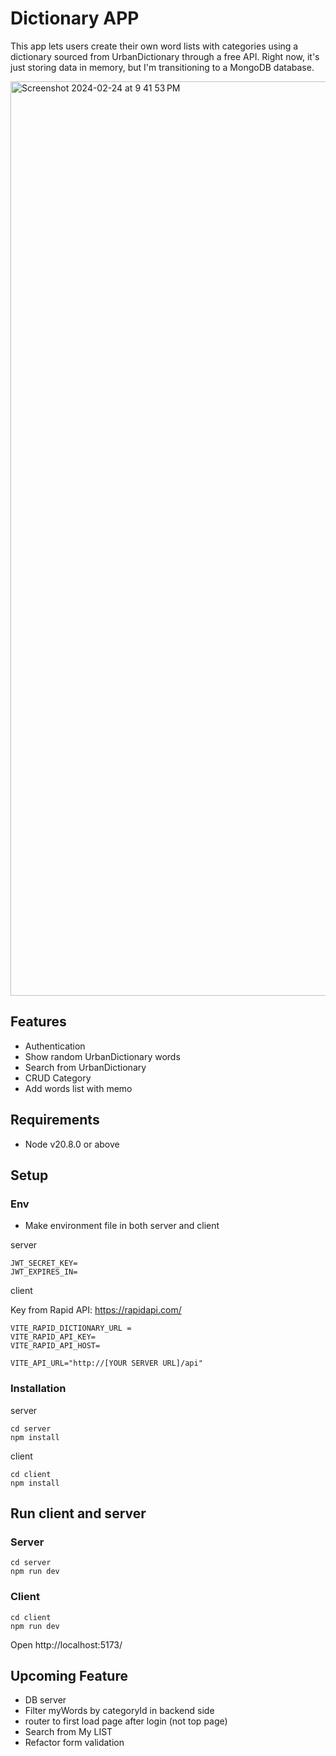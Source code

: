 # Dictionary APP

This app lets users create their own word lists with categories using a dictionary sourced from UrbanDictionary through a free API. Right now, it's just storing data in memory, but I'm transitioning to a MongoDB database.

<img width="1463" alt="Screenshot 2024-02-24 at 9 41 53 PM" src="https://github.com/kanatagu/dictionary-app/assets/66394413/ef114afb-0a81-4ed1-a6ca-154211744b52">

## Features
* Authentication
* Show random UrbanDictionary words
* Search from  UrbanDictionary
* CRUD Category
* Add words list with memo

## Requirements

- Node v20.8.0 or above

## Setup

### Env

- Make environment file in both server and client

server

```
JWT_SECRET_KEY=
JWT_EXPIRES_IN=
```

client

Key from Rapid API: https://rapidapi.com/
```
VITE_RAPID_DICTIONARY_URL =
VITE_RAPID_API_KEY=
VITE_RAPID_API_HOST=

VITE_API_URL="http://[YOUR SERVER URL]/api"
```

### Installation

server

```
cd server
npm install
```

client

```
cd client
npm install
```


## Run client and server

### Server

```
cd server
npm run dev
```

### Client

```
cd client
npm run dev
```

Open http://localhost:5173/

## Upcoming Feature
- DB server
- Filter myWords by categoryId in backend side
- router to first load page after login (not top page)
- Search from My LIST
- Refactor form validation
